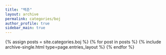 ```yaml
---
title: "백준"
layout: archive
permalink: categories/boj
author_profile: true
sidebar_main: true
---
```


{% assign posts = site.categories.boj %}
{% for post in posts %} {% include archive-single.html type=page.entries_layout %} {% endfor %}